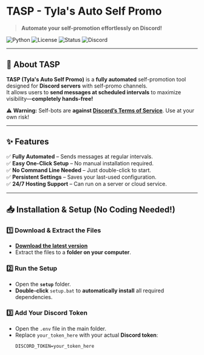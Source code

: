 # **TASP - Tyla's Auto Self Promo**
> **Automate your self-promotion effortlessly on Discord!**

![Python](https://img.shields.io/badge/Python-3.8%2B-blue?style=for-the-badge&logo=python)
![License](https://img.shields.io/badge/License-MIT-green?style=for-the-badge)
![Status](https://img.shields.io/badge/Status-Active-brightgreen?style=for-the-badge)
![Discord](https://img.shields.io/badge/Discord-Selfbot-red?style=for-the-badge&logo=discord)

---

## 🚀 About TASP
**TASP (Tyla's Auto Self Promo)** is a **fully automated** self-promotion tool designed for **Discord servers** with self-promo channels.  
It allows users to **send messages at scheduled intervals** to maximize visibility—**completely hands-free!**

⚠ **Warning:** Self-bots are **against [Discord’s Terms of Service](https://discord.com/terms)**. Use at your own risk!  

---

## ✨ Features
✅ **Fully Automated** – Sends messages at regular intervals.  
✅ **Easy One-Click Setup** – No manual installation required.  
✅ **No Command Line Needed** – Just double-click to start.  
✅ **Persistent Settings** – Saves your last-used configuration.  
✅ **24/7 Hosting Support** – Can run on a server or cloud service.  

---

## 📥 Installation & Setup (No Coding Needed!)

### **1️⃣ Download & Extract the Files**
- **[Download the latest version](https://github.com/yourusername/TASP/releases)**
- Extract the files to a **folder on your computer**.

### **2️⃣ Run the Setup**
- Open the **`setup`** folder.  
- **Double-click** `setup.bat` to **automatically install** all required dependencies.  

### **3️⃣ Add Your Discord Token**
- Open the `.env` file in the main folder.  
- Replace `your_token_here` with your actual **Discord token**:  
  ```env
  DISCORD_TOKEN=your_token_here

